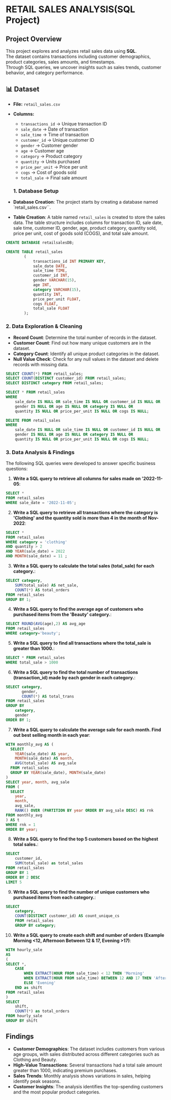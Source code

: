 # RETAIL SALES ANALYSIS(SQL Project)
## Project Overview
This project explores and analyzes retail sales data using **SQL**.  
The dataset contains transactions including customer demographics, product categories, sales amounts, and timestamps.  
Through SQL queries, we uncover insights such as sales trends, customer behavior, and category performance.  
## 📊 Dataset
- **File:** `retail_sales.csv`  
- **Columns:**
  - `transactions_id` → Unique transaction ID  
  - `sale_date` → Date of transaction  
  - `sale_time` → Time of transaction  
  - `customer_id` → Unique customer ID  
  - `gender` → Customer gender  
  - `age` → Customer age  
  - `category` → Product category  
  - `quantity` → Units purchased  
  - `price_per_unit` → Price per unit  
  - `cogs` → Cost of goods sold  
  - `total_sale` → Final sale amount

  ### 1. Database Setup

- **Database Creation**: The project starts by creating a database named `retail_sales.csv``.
- **Table Creation**: A table named `retail_sales` is created to store the sales data. The table structure includes columns for transaction ID, sale date, sale time, customer ID, gender, age, product category, quantity sold, price per unit, cost of goods sold (COGS), and total sale amount.

```sql
CREATE DATABASE retailsalesDB;

CREATE TABLE retail_sales 
		(
			transactions_id INT PRIMARY KEY, 
			sale_date DATE,
			sale_time TIME,
			customer_id INT,
			gender VARCHAR(15),
			age INT,
			category VARCHAR(15),
			quantity INT,
		    price_per_unit FLOAT,	
		    cogs FLOAT,
			total_sale FLOAT
		);
```

### 2. Data Exploration & Cleaning

- **Record Count**: Determine the total number of records in the dataset.
- **Customer Count**: Find out how many unique customers are in the dataset.
- **Category Count**: Identify all unique product categories in the dataset.
- **Null Value Check**: Check for any null values in the dataset and delete records with missing data.

```sql
SELECT COUNT(*) FROM retail_sales;
SELECT COUNT(DISTINCT customer_id) FROM retail_sales;
SELECT DISTINCT category FROM retail_sales;

SELECT * FROM retail_sales
WHERE 
    sale_date IS NULL OR sale_time IS NULL OR customer_id IS NULL OR 
    gender IS NULL OR age IS NULL OR category IS NULL OR 
    quantity IS NULL OR price_per_unit IS NULL OR cogs IS NULL;

DELETE FROM retail_sales
WHERE 
    sale_date IS NULL OR sale_time IS NULL OR customer_id IS NULL OR 
    gender IS NULL OR age IS NULL OR category IS NULL OR 
    quantity IS NULL OR price_per_unit IS NULL OR cogs IS NULL;
```

### 3. Data Analysis & Findings

The following SQL queries were developed to answer specific business questions:

1. **Write a SQL query to retrieve all columns for sales made on '2022-11-05**:
```sql
SELECT *
FROM retail_sales
WHERE sale_date = '2022-11-05';
```

2. **Write a SQL query to retrieve all transactions where the category is 'Clothing' and the quantity sold is more than 4 in the month of Nov-2022**:
```sql
SELECT *
FROM retail_sales
WHERE category = 'clothing'
AND quantity > 2
AND YEAR(sale_date) = 2022 
AND MONTH(sale_date) = 11 ; 
```

3. **Write a SQL query to calculate the total sales (total_sale) for each category.**:
```sql
SELECT category,
	SUM(total_sale) AS net_sale,
    COUNT(*) AS total_orders
FROM retail_sales
GROUP BY 1;
```

4. **Write a SQL query to find the average age of customers who purchased items from the 'Beauty' category.**:
```sql
SELECT ROUND(AVG(age),2) AS avg_age
FROM retail_sales
WHERE category='beauty';
```

5. **Write a SQL query to find all transactions where the total_sale is greater than 1000.**:
```sql
SELECT * FROM retail_sales
WHERE total_sale > 1000
```

6. **Write a SQL query to find the total number of transactions (transaction_id) made by each gender in each category.**:
```sql
SELECT category,
       gender,
       COUNT(*) AS total_trans
FROM retail_sales
GROUP BY
	category,
	gender
ORDER BY 1;
```

7. **Write a SQL query to calculate the average sale for each month. Find out best selling month in each year**:
```sql
WITH monthly_avg AS (
  SELECT
    YEAR(sale_date) AS year,
    MONTH(sale_date) AS month,
    AVG(total_sale) AS avg_sale
  FROM retail_sales
  GROUP BY YEAR(sale_date), MONTH(sale_date)
)
SELECT year, month, avg_sale
FROM (
  SELECT
    year,
    month,
    avg_sale,
    RANK() OVER (PARTITION BY year ORDER BY avg_sale DESC) AS rnk
FROM monthly_avg
) AS t
WHERE rnk = 1
ORDER BY year;
```
8. **Write a SQL query to find the top 5 customers based on the highest total sales.**:
```sql
SELECT 
    customer_id,
    SUM(total_sale) as total_sales
FROM retail_sales
GROUP BY 1
ORDER BY 2 DESC
LIMIT 5
```
9. **Write a SQL query to find the number of unique customers who purchased items from each category.**:
```sql
SELECT
	category,
    COUNT(DISTINCT customer_id) AS count_unique_cs
    FROM retail_sales
    GROUP BY category;
```

10. **Write a SQL query to create each shift and number of orders (Example Morning <12, Afternoon Between 12 & 17, Evening >17)**:
```sql
WITH hourly_sale
AS
(
SELECT *,
    CASE
        WHEN EXTRACT(HOUR FROM sale_time) < 12 THEN 'Morning'
        WHEN EXTRACT(HOUR FROM sale_time) BETWEEN 12 AND 17 THEN 'Afternoon'
        ELSE 'Evening'
    END as shift
FROM retail_sales
)
SELECT 
    shift,
    COUNT(*) as total_orders    
FROM hourly_sale
GROUP BY shift
```

## Findings

- **Customer Demographics**: The dataset includes customers from various age groups, with sales distributed across different categories such as Clothing and Beauty.
- **High-Value Transactions**: Several transactions had a total sale amount greater than 1000, indicating premium purchases.
- **Sales Trends**: Monthly analysis shows variations in sales, helping identify peak seasons.
- **Customer Insights**: The analysis identifies the top-spending customers and the most popular product categories.
